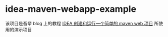 # idea-maven-webapp-example

该项目是吾辈 blog 上的教程 [IDEA 创建和运行一个简单的 maven web 项目](https://blog.rxliuli.com/2018/12/04/tool/idea/idea-%E5%88%9B%E5%BB%BA%E5%92%8C%E8%BF%90%E8%A1%8C%E4%B8%80%E4%B8%AA%E7%AE%80%E5%8D%95%E7%9A%84-maven-web-%E9%A1%B9%E7%9B%AE/) 所使用的演示项目